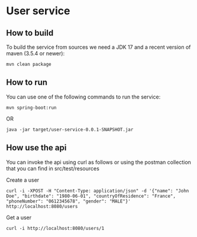 # User service

## How to build

To build the service from sources we need a JDK 17 and a recent version of maven (3.5.4 or newer):

```
mvn clean package
```

## How to run

You can use one of the following commands to run the service:

```
mvn spring-boot:run
```

OR

```
java -jar target/user-service-0.0.1-SNAPSHOT.jar
```

## How use the api

You can invoke the api using curl as follows or using the postman collection that you can find in src/test/resources

Create a user

```
curl -i -XPOST -H "Content-Type: application/json" -d '{"name": "John Doe", "birthdate": "1980-06-01", "countryOfResidence": "France", "phoneNumber": "0612345678", "gender": "MALE"}' http://localhost:8080/users
```

Get a user

```
curl -i http://localhost:8080/users/1
```